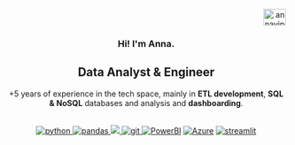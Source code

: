 <!-- <h2 align="left">Connect with me:</h2> -->
<p align="right">
<!-- <a href="mailto: anna.vidal.perez@gmail.com" target="blank"><img align="center" src="https://img.icons8.com/?size=48&id=12580&format=png" alt="annaviper email" />
</a> -->
<a href="https://www.linkedin.com/in/annavidalperez/" rel="noopener noreferrer" target="_blank"><img align="center" src="https://raw.githubusercontent.com/rahuldkjain/github-profile-readme-generator/master/src/images/icons/Social/linked-in-alt.svg" alt="annaviper" height="30" width="40" /></a>
</p>

<!-- ![GitHub Readme Profile Banner copy](https://user-images.githubusercontent.com/60168324/137659662-30dd7b29-f742-4b24-87fe-12fb99a9d72c.gif)
<br>
<br> -->

<h3 align=center>Hi! I'm Anna.</h3>
<h2 align=center>Data Analyst & Engineer</h2>
<!-- <br> -->
<p align="center">+5 years of experience in the tech space, mainly in <strong>ETL development</strong>, <strong>SQL & NoSQL</strong> databases and analysis and <strong>dashboarding</strong>.
<br>
<br>
<p align="center">
    <a href="https://www.python.org/" target="_blank"> <img src="https://img.shields.io/badge/python-3670A0?style=for-the-badge&logo=python&logoColor=ffdd54" alt="python" /> </a>
    <a href="https://pandas.pydata.org/" target="_blank"> <img src="https://img.shields.io/badge/pandas-150458?logo=pandas&logoColor=fff&style=for-the-badge&logoColor=ffdd54" alt="pandas" /> </a>
    <a href="" target="_blank"><img src="https://img.shields.io/badge/-SQL-000?&logo=MySQL&logoColor=fff&style=for-the-badge&logoColor=ffdd54"/> </a>
    <a href="https://git-scm.com/" target="_blank"> <img src="https://img.shields.io/badge/Git-F05032?style=for-the-badge&logo=git&logoColor=white" alt="git"/> </a>
    <a href="" target="_blank"><img src="https://img.shields.io/badge/power-bi-yellow?logo=power-bi&logoColor=fff&style=for-the-badge&logoColor=ffdd54" alt="PowerBI" /></a>
    <a href="https://azure.microsoft.com/en-us/" target="_blank"><img src="https://img.shields.io/badge/Azure-blue?style=for-the-badge&logo=microsoft&logoColor=ffdd54" alt="Azure" /></a>
    <a href="" target="_blank"><img src="https://img.shields.io/badge/-Streamlit-FF4B4B&?logo=streamlit&logoColor=fff&style=for-the-badge&logoColor=ffdd54" alt="streamlit"/> </a>
</p>
<br>
 
<!-- <h2 align="center">Featured Projects</h2>
<div align="center">
<table>
<tr>
<td width="50%">
<h3 align="center">Climate Change Analysis</h3>
<div align="center">
<a href="https://marisabrantley.github.io/sticky-notes-app/" target="_blank"><img src="https://user-images.githubusercontent.com/60168324/219544721-b7561260-a747-4a0a-bef8-6c357865633b.jpeg" width="400" alt="Super Sticky Notes App"></a>
<p>
<a href="https://github.com/annaviper/climate-change" target="_blank">
<img src="https://img.shields.io/badge/CODE-ff9?style=for-the-badge&logo=github&logoColor=black">
</a>
<a href="https://marisabrantley.github.io/sticky-notes-app/" target="_blank">
<img src="https://img.shields.io/badge/-website-green?style=for-the-badge&color=d1ed58">
</a>
</p>
<p><strong>React, HTML, CSS</strong> - This interactive React app allows users to create sticky notes, as well as edit, search through, save, and delete them.</p>
</div>
                                                                                     
<h3 align="center">Guess The Word Game App</h3>
<div align="center">
<a href="https://marisabrantley.github.io/guess-the-word/" target="_blank"><img src="https://user-images.githubusercontent.com/60168324/219545494-296607fb-82c4-467e-bb76-09d33c9cd63c.png" width="400" alt="Guess the Word App"></a>
<br>
<br>
<p>
<a href="https://github.com/marisabrantley/guess-the-word" target="_blank">
<img src="https://img.shields.io/badge/CODE-28bdbd?style=for-the-badge&logo=github&logoColor=black"">
</a>
<a href="https://marisabrantley.github.io/guess-the-word/" target="_blank">
<img src="https://img.shields.io/badge/-website-green?style=for-the-badge&color=ff8d5c">
</a>
</p>
<p><strong>JavaScript, HTML, CSS</strong> - This fun game has players enter letters while trying to guess the word with their 8 tries. The words are fetched from an API.</p>
</div>
</td> -->

<!-- <td width="50%">
<h3 align="center">GitHub Repo Gallery App</h3>
<div align="center">                                       
<a href="https://marisabrantley.github.io/github-repo-gallery/" target="_blank"><img src="https://user-images.githubusercontent.com/60168324/219548465-185483ec-830e-4b12-bf8e-0b67bff15885.jpeg" width="400" alt="GitHub Repo Gallery App"></a>
<br>
<br>
<p>
<a href="https://github.com/marisabrantley/github-repo-gallery" target="_blank">
<img src="https://img.shields.io/badge/CODE-4eb6d0?style=for-the-badge&logo=github&logoColor=black">
</a>
<a href="https://marisabrantley.github.io/github-repo-gallery/" target="_blank">
<img src="https://img.shields.io/badge/-website-green?style=for-the-badge&color=2d358f">
</a>
</p>
</p><strong>JavaScript, HTML, CSS</strong> - App pulls data from GitHub API calls to populate username, bio, location, number of public repos, and individual repo information.</p>
</div> -->

<!-- <h3 align="center">LOLcat Clock App</h3>
<div align="center">
<a href="https://marisabrantley.github.io/lolcat-clock/" target="_blank"><img src="https://user-images.githubusercontent.com/60168324/219547479-61dd8aba-859e-48c1-aa69-b2c6256195f9.jpeg" width="400" alt="LOLcat Clock App"></a>

<br>
<br>
<p>
<a href="https://github.com/marisabrantley/lolcat-clock" target="_blank">
<img src="https://img.shields.io/badge/CODE-f16059?style=for-the-badge&logo=github&logoColor=black"">
</a>
<a href="https://marisabrantley.github.io/lolcat-clock/" target="_blank">
<img src="https://img.shields.io/badge/-website-green?style=for-the-badge&color=black"">
</a>
</p><strong>JavaScript, HTML, CSS</strong> - This app features a clock with current time and images that change with time of day. It also has three timers and corresponding images for each.</p>
</div>                                                                   -->
<table>                                                                                 
</div>
